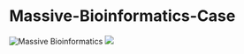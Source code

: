 # Massive-Bioinformatics-Case


![Massive Bioinformatics](https://github.com/ferhatyyaman/Massive-Bioinformatics-Case/assets/66822481/3ca87c2d-a926-47a4-ab55-332474d97932)
<img src="https://github.com/ferhatyyaman/Massive-Bioinformatics-Case/assets/66822481/3ca87c2d-a926-47a4-ab55-332474d97932" width="426*2" height="240*2">




